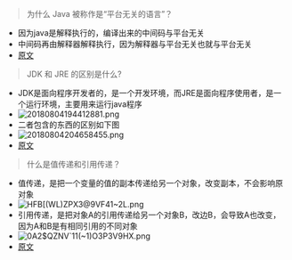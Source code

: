 > 为什么 Java 被称作是“平台无关的语言”？
+ 因为java是解释执行的，编译出来的中间码与平台无关
+ 中间码再由解释器解释执行，因为解释器与平台无关也就与平台无关
+ [原文](https://www.cnblogs.com/alilcu/p/8068508.html)
> JDK 和 JRE 的区别是什么?
+ JDK是面向程序开发者的，是一个开发环境，而JRE是面向程序使用者，是一个运行环境，主要用来运行java程序
+ ![20180804194412881.png](https://i.loli.net/2019/03/14/5c8a4d65cf608.png)
+ 二者包含的东西的区别如下图
+ ![20180804204658455.png](https://i.loli.net/2019/03/14/5c8a4e662c3fa.png)
+ [原文](https://blog.csdn.net/qq_39975542/article/details/81415225)
> 什么是值传递和引用传递？
+ 值传递，是把一个变量的值的副本传递给另一个对象，改变副本，不会影响原对象
+ ![$HFB[(WL$)ZPX3@9VF41~2L.png](https://i.loli.net/2019/03/14/5c8a521e65dd0.png)
+ 引用传递，是把对象A的引用传递给另一个对象B，改边B，会导致A也改变，因为A和B是有相同引用的不同对象
+ ![0A2$QZNV`11(~1)O3P3V9HX.png](https://i.loli.net/2019/03/14/5c8a5491f3209.png)
+ [原文](https://blog.csdn.net/Norte_L/article/details/80250057)
